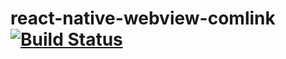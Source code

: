 # react-native-webview-comlink [![Build Status](https://travis-ci.org/rocwind/react-native-webview-comlink.svg?branch=master)](https://travis-ci.org/rocwind/react-native-webview-comlink)
